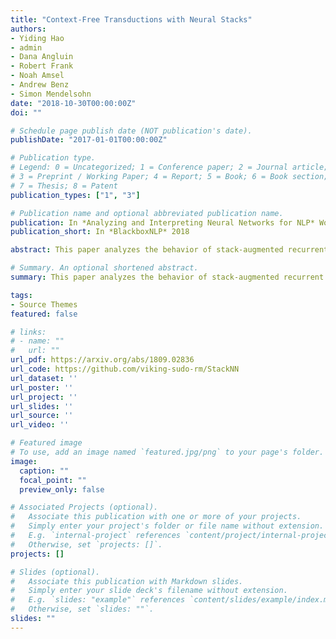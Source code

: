 ```yaml
---
title: "Context-Free Transductions with Neural Stacks"
authors:
- Yiding Hao
- admin
- Dana Angluin
- Robert Frank
- Noah Amsel
- Andrew Benz
- Simon Mendelsohn
date: "2018-10-30T00:00:00Z"
doi: ""

# Schedule page publish date (NOT publication's date).
publishDate: "2017-01-01T00:00:00Z"

# Publication type.
# Legend: 0 = Uncategorized; 1 = Conference paper; 2 = Journal article;
# 3 = Preprint / Working Paper; 4 = Report; 5 = Book; 6 = Book section;
# 7 = Thesis; 8 = Patent
publication_types: ["1", "3"]

# Publication name and optional abbreviated publication name.
publication: In *Analyzing and Interpreting Neural Networks for NLP* Workshop at EMNLP 2018
publication_short: In *BlackboxNLP* 2018

abstract: This paper analyzes the behavior of stack-augmented recurrent neural network (RNN) models. Due to the architectural similarity between stack RNNs and pushdown transducers, we train stack RNN models on a number of tasks, including string reversal, context-free language modelling, and cumulative XOR evaluation. Examining the behavior of our networks, we show that stack-augmented RNNs can discover intuitive stack-based strategies for solving our tasks. However, stack RNNs are more difficult to train than classical architectures such as LSTMs. Rather than employ stack-based strategies, more complex networks often find approximate solutions by using the stack as unstructured memory.

# Summary. An optional shortened abstract.
summary: This paper analyzes the behavior of stack-augmented recurrent neural network models.

tags:
- Source Themes
featured: false

# links:
# - name: ""
#   url: ""
url_pdf: https://arxiv.org/abs/1809.02836
url_code: https://github.com/viking-sudo-rm/StackNN
url_dataset: ''
url_poster: ''
url_project: ''
url_slides: ''
url_source: ''
url_video: ''

# Featured image
# To use, add an image named `featured.jpg/png` to your page's folder. 
image:
  caption: ""
  focal_point: ""
  preview_only: false

# Associated Projects (optional).
#   Associate this publication with one or more of your projects.
#   Simply enter your project's folder or file name without extension.
#   E.g. `internal-project` references `content/project/internal-project/index.md`.
#   Otherwise, set `projects: []`.
projects: []

# Slides (optional).
#   Associate this publication with Markdown slides.
#   Simply enter your slide deck's filename without extension.
#   E.g. `slides: "example"` references `content/slides/example/index.md`.
#   Otherwise, set `slides: ""`.
slides: ""
---
```


<!-- Supplementary notes can be added here, including [code and math](https://sourcethemes.com/academic/docs/writing-markdown-latex/).
 -->
